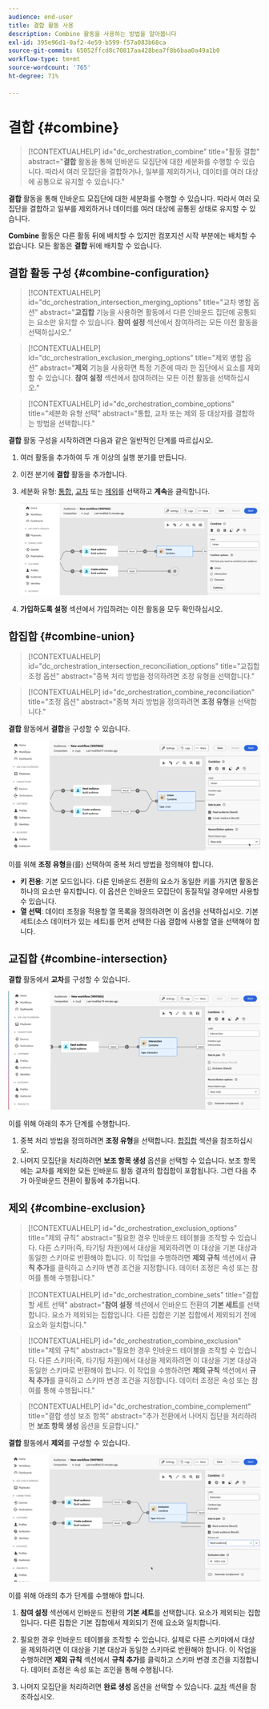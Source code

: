 ```yaml
---
audience: end-user
title: 결합 활동 사용
description: Combine 활동을 사용하는 방법을 알아봅니다
exl-id: 395e96d1-0af2-4e59-b599-f57a083b68ca
source-git-commit: 65052ffcd8c70817aa428bea7f8b6baa0a49a1b0
workflow-type: tm+mt
source-wordcount: '765'
ht-degree: 71%

---
```


# 결합 {#combine}

>[!CONTEXTUALHELP]
>id="dc_orchestration_combine"
>title="활동 결합"
>abstract="**결합** 활동을 통해 인바운드 모집단에 대한 세분화를 수행할 수 있습니다. 따라서 여러 모집단을 결합하거나, 일부를 제외하거나, 데이터를 여러 대상에 공통으로 유지할 수 있습니다."

**결합** 활동을 통해 인바운드 모집단에 대한 세분화를 수행할 수 있습니다. 따라서 여러 모집단을 결합하고 일부를 제외하거나 데이터를 여러 대상에 공통된 상태로 유지할 수 있습니다.

**Combine** 활동은 다른 활동 뒤에 배치할 수 있지만 컴포지션 시작 부분에는 배치할 수 없습니다. 모든 활동은 **결합** 뒤에 배치할 수 있습니다.

## 결합 활동 구성 {#combine-configuration}

>[!CONTEXTUALHELP]
>id="dc_orchestration_intersection_merging_options"
>title="교차 병합 옵션"
>abstract="**교집합** 기능을 사용하면 활동에서 다른 인바운드 집단에 공통되는 요소만 유지할 수 있습니다. **참여 설정** 섹션에서 참여하려는 모든 이전 활동을 선택하십시오."

>[!CONTEXTUALHELP]
>id="dc_orchestration_exclusion_merging_options"
>title="제외 병합 옵션"
>abstract="**제외** 기능을 사용하면 특정 기준에 따라 한 집단에서 요소를 제외할 수 있습니다. **참여 설정** 섹션에서 참여하려는 모든 이전 활동을 선택하십시오."

>[!CONTEXTUALHELP]
>id="dc_orchestration_combine_options"
>title="세분화 유형 선택"
>abstract="통합, 교차 또는 제외 등 대상자를 결합하는 방법을 선택합니다."

**결합** 활동 구성을 시작하려면 다음과 같은 일반적인 단계를 따르십시오.

1. 여러 활동을 추가하여 두 개 이상의 실행 분기를 만듭니다.

1. 이전 분기에 **결합** 활동을 추가합니다.

1. 세분화 유형: [통합](#union), [교차](#intersection) 또는 [제외](#exclusion)를 선택하고 **계속**&#x200B;을 클릭합니다.

   ![](../assets/combine.png)

1. **가입하도록 설정** 섹션에서 가입하려는 이전 활동을 모두 확인하십시오.

## 합집합 {#combine-union}

>[!CONTEXTUALHELP]
>id="dc_orchestration_intersection_reconciliation_options"
>title="교집합 조정 옵션"
>abstract="중복 처리 방법을 정의하려면 조정 유형을 선택합니다."

>[!CONTEXTUALHELP]
>id="dc_orchestration_combine_reconciliation"
>title="조정 옵션"
>abstract="중복 처리 방법을 정의하려면 **조정 유형**&#x200B;을 선택합니다."

**결합** 활동에서 **결합**&#x200B;을 구성할 수 있습니다.

![](../assets/combine-union.png)

이를 위해 **조정 유형**&#x200B;을(를) 선택하여 중복 처리 방법을 정의해야 합니다.

* **키 전용**: 기본 모드입니다. 다른 인바운드 전환의 요소가 동일한 키를 가지면 활동은 하나의 요소만 유지합니다. 이 옵션은 인바운드 모집단이 동질적일 경우에만 사용할 수 있습니다.
* **열 선택**: 데이터 조정을 적용할 열 목록을 정의하려면 이 옵션을 선택하십시오. 기본 세트(소스 데이터가 있는 세트)를 먼저 선택한 다음 결합에 사용할 열을 선택해야 합니다.

## 교집합 {#combine-intersection}

**결합** 활동에서 **교차**&#x200B;를 구성할 수 있습니다.

![](../assets/combine-intersection.png)

이를 위해 아래의 추가 단계를 수행합니다.

1. 중복 처리 방법을 정의하려면 **조정 유형**&#x200B;을 선택합니다. [합집합](#union) 섹션을 참조하십시오.
1. 나머지 모집단을 처리하려면 **보조 항목 생성** 옵션을 선택할 수 있습니다. 보조 항목에는 교차를 제외한 모든 인바운드 활동 결과의 합집합이 포함됩니다. 그런 다음 추가 아웃바운드 전환이 활동에 추가됩니다.

## 제외 {#combine-exclusion}

>[!CONTEXTUALHELP]
>id="dc_orchestration_exclusion_options"
>title="제외 규칙"
>abstract="필요한 경우 인바운드 테이블을 조작할 수 있습니다. 다른 스키마(즉, 타기팅 차원)에서 대상을 제외하려면 이 대상을 기본 대상과 동일한 스키마로 반환해야 합니다. 이 작업을 수행하려면 **제외 규칙** 섹션에서 **규칙 추가**&#x200B;를 클릭하고 스키마 변경 조건을 지정합니다. 데이터 조정은 속성 또는 참여를 통해 수행됩니다."

>[!CONTEXTUALHELP]
>id="dc_orchestration_combine_sets"
>title="결합할 세트 선택"
>abstract="**참여 설정** 섹션에서 인바운드 전환의 **기본 세트**&#x200B;를 선택합니다. 요소가 제외되는 집합입니다. 다른 집합은 기본 집합에서 제외되기 전에 요소와 일치합니다."

>[!CONTEXTUALHELP]
>id="dc_orchestration_combine_exclusion"
>title="제외 규칙"
>abstract="필요한 경우 인바운드 테이블을 조작할 수 있습니다. 다른 스키마(즉, 타기팅 차원)에서 대상을 제외하려면 이 대상을 기본 대상과 동일한 스키마로 반환해야 합니다. 이 작업을 수행하려면 **제외 규칙** 섹션에서 **규칙 추가**&#x200B;를 클릭하고 스키마 변경 조건을 지정합니다. 데이터 조정은 속성 또는 참여를 통해 수행됩니다."

>[!CONTEXTUALHELP]
>id="dc_orchestration_combine_complement"
>title="결합 생성 보조 항목"
>abstract="추가 전환에서 나머지 집단을 처리하려면 **보조 항목 생성** 옵션을 토글합니다."

**결합** 활동에서 **제외**&#x200B;를 구성할 수 있습니다.

![](../assets/combine-exclusion.png)

이를 위해 아래의 추가 단계를 수행해야 합니다.

1. **참여 설정** 섹션에서 인바운드 전환의 **기본 세트**&#x200B;를 선택합니다. 요소가 제외되는 집합입니다. 다른 집합은 기본 집합에서 제외되기 전에 요소와 일치합니다.

1. 필요한 경우 인바운드 테이블을 조작할 수 있습니다. 실제로 다른 스키마에서 대상을 제외하려면 이 대상을 기본 대상과 동일한 스키마로 반환해야 합니다. 이 작업을 수행하려면 **제외 규칙** 섹션에서 **규칙 추가**&#x200B;를 클릭하고 스키마 변경 조건을 지정합니다. 데이터 조정은 속성 또는 조인을 통해 수행됩니다. <!-- pas compris-->
1. 나머지 모집단을 처리하려면 **완료 생성** 옵션을 선택할 수 있습니다. [교차](#intersection) 섹션을 참조하십시오.

<!--
## Examples{#combine-examples}

In the following example, we are using a **Combine** activity and we add a **union** to retrieves all the profiles of the two queries: persons between 18 and 27 years old and persons between 34 and 40 years old.

![](../assets/workflow-union-example.png)

The following example shows the **intersection** between two query activities. It is being used here to retrieve profiles who are between 18 to 27 years old and whose email address has been provided.

![](../assets/workflow-intersection-example.png)

The following **exclusion** example shows two queries configured to filter profiles who are between 18 and 27 years old and have an Adobe email domain. The profiles with an Adobe email domain are then excluded from the first set. 

![](../assets/workflow-exclusion-example.png)
-->
